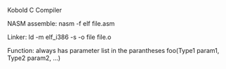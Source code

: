 Kobold C Compiler

NASM assemble:
nasm -f elf file.asm

Linker:
ld -m elf_i386 -s -o file file.o

Function: always has parameter list in the parantheses
foo(Type1 param1, Type2 param2, ...)